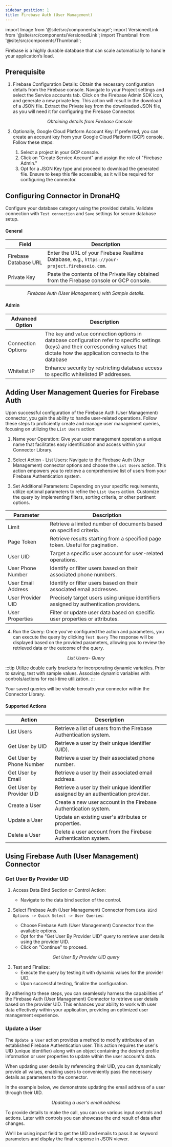 ```yaml
---
sidebar_position: 1
title: Firebase Auth (User Management)
---
```


import Image from '@site/src/components/Image'; import VersionedLink from '@site/src/components/VersionedLink'; import
Thumbnail from '@site/src/components/Thumbnail';

Firebase is a highly durable database that can scale automatically to handle your application’s load.

## Prerequisite

1. Firebase Configuration Details: Obtain the necessary configuration details from the Firebase console. Navigate to
   your Project settings and select the Service accounts tab. Click on the Firebase Admin SDK icon, and generate a new
   private key. This action will result in the download of a JSON file. Extract the Private key from the downloaded JSON
   file, as you will need it for configuring the Firebase Connector.

    <figure>
       <Thumbnail src="/img/reference/connectors/fire-userAuth/sdk.jpeg" alt="Obtaining details from Firebase Console" />
       <figcaption align = "center"><i>Obtaining details from Firebase Console</i></figcaption>
    </figure>

2. Optionally, Google Cloud Platform Account Key: If preferred, you can create an account key from your Google Cloud
   Platform (GCP) console. Follow these steps:
   1. Select a project in your GCP console.
   2. Click on "Create Service Account" and assign the role of "Firebase Admin."
   3. Opt for a JSON Key type and proceed to download the generated file. Ensure to keep this file accessible, as it
      will be required for configuring the connector.

## Configuring Connector in DronaHQ

Configure your database category using the provided details. Validate connection with `Test connection` and `Save`
settings for secure database setup.

#### General

| Field                 | Description                                                                                    |
| --------------------- | ---------------------------------------------------------------------------------------------- |
| Firebase Database URL | Enter the URL of your Firebase Realtime Database, e.g., `https://your-project.firebaseio.com`. |
| Private Key           | Paste the contents of the Private Key obtained from the Firebase console or GCP console.       |

  <figure>
       <Thumbnail src="/img/reference/connectors/fire-userAuth/details.png" alt="Firebase Auth (User Management) with Sample details." />
       <figcaption align = "center"><i>Firebase Auth (User Management) with Sample details.</i></figcaption>
 </figure>

#### Admin

| Advanced Option                                                                                    | Description                                                                                                                                                                                   |
| -------------------------------------------------------------------------------------------------- | --------------------------------------------------------------------------------------------------------------------------------------------------------------------------------------------- |
| Connection Options                                                                                 | The `key` and `value` connection options in database configuration refer to specific settings (keys) and their corresponding values that dictate how the application connects to the database |
| <VersionedLink to = "/datasource-concepts/whitelisting-dronahq-ip/"> Whitelist IP </VersionedLink> | Enhance security by restricting database access to specific whitelisted IP addresses.                                                                                                         |

## Adding User Management Queries for Firebase Auth

Upon successful configuration of the Firebase Auth (User Management) connector, you gain the ability to handle
user-related operations. Follow these steps to proficiently create and manage user management queries, focusing on
utilizing the `List Users` action:

1. Name your Operation: Give your user management operation a unique name that facilitates easy identification and
   access within your Connector Library.

2. Select Action - List Users: Navigate to the Firebase Auth (User Management) connector options and choose the
   `List Users` action. This action empowers you to retrieve a comprehensive list of users from your Firebase
   Authentication system.

3. Set Additional Parameters: Depending on your specific requirements, utilize optional parameters to refine the
   `List Users` action. Customize the query by implementing filters, sorting criteria, or other pertinent options.

| Parameter          | Description                                                                           |
| ------------------ | ------------------------------------------------------------------------------------- |
| Limit              | Retrieve a limited number of documents based on specified criteria.                   |
| Page Token         | Retrieve results starting from a specified page token. Useful for pagination.         |
| User UID           | Target a specific user account for user-related operations.                           |
| User Phone Number  | Identify or filter users based on their associated phone numbers.                     |
| User Email Address | Identify or filter users based on their associated email addresses.                   |
| User Provider UID  | Precisely target users using unique identifiers assigned by authentication providers. |
| User Properties    | Filter or update user data based on specific user properties or attributes.           |

4. Run the Query: Once you've configured the action and parameters, you can execute the query by clicking `Test Query`
   The response will be displayed based on the provided parameters, allowing you to review the retrieved data or the
   outcome of the query.

<figure>
  <Thumbnail src="/img/reference/connectors/fire-userAuth/list-users.png" alt="List Users- Query" />
  <figcaption align = "center"><i>List Users- Query</i></figcaption>
</figure>

:::tip 
Utilize double curly brackets for incorporating dynamic variables. Prior to saving, test with sample values.
Associate dynamic variables with controls/actions for real-time utilization. 
:::

Your saved queries will be visible beneath your connector within the Connector Library.

#### Supported Actions

| Action                   | Description                                                                        |
| ------------------------ | ---------------------------------------------------------------------------------- |
| List Users               | Retrieve a list of users from the Firebase Authentication system.                  |
| Get User by UID          | Retrieve a user by their unique identifier (UID).                                  |
| Get User by Phone Number | Retrieve a user by their associated phone number.                                  |
| Get User by Email        | Retrieve a user by their associated email address.                                 |
| Get User by Provider UID | Retrieve a user by their unique identifier assigned by an authentication provider. |
| Create a User            | Create a new user account in the Firebase Authentication system.                   |
| Update a User            | Update an existing user's attributes or properties.                                |
| Delete a User            | Delete a user account from the Firebase Authentication system.                     |

## Using Firebase Auth (User Management) Connector

### Get User By Provider UID

1. Access Data Bind Section or Control Action:

   - Navigate to the data bind section of the control.

2. Select Firebase Auth (User Management) Connector from `Data Bind Options -> Quick Select -> User Queries`:
   - Choose Firebase Auth (User Management) Connector from the available options.
   - Opt for the "Get User By Provider UID" query to retrieve user details using the provider UID.
   - Click on "Continue" to proceed.

<figure>
  <Thumbnail src="/img/reference/connectors/fire-userAuth/get-user-provider-uid.png" alt="Get User By Provider UID query" />
  <figcaption align="center"><i>Get User By Provider UID query</i></figcaption>
</figure>

3. Test and Finalize:
   - Execute the query by testing it with dynamic values for the provider UID.
   - Upon successful testing, finalize the configuration.

By adhering to these steps, you can seamlessly harness the capabilities of the Firebase Auth (User Management) Connector
to retrieve user details based on the provider UID. This enhances your ability to work with user data effectively within
your application, providing an optimized user management experience.

### Update a User

The `Update a User` action provides a method to modify attributes of an established Firebase Authentication user. This
action requires the user's UID (unique identifier) along with an object containing the desired profile information or
user properties to update within the user account's data.

When updating user details by referencing their UID, you can dynamically provide all values, enabling users to
conveniently pass the necessary details as parameters to the connector.

In the example below, we demonstrate updating the email address of a user through their UID.

<figure>
  <Thumbnail src="/img/reference/connectors/fire-userAuth/update-email.png" alt="Updating a user's email address" />
  <figcaption align="center"><i>Updating a user's email address</i></figcaption>
</figure>

To provide details to make the call, you can use various input controls and actions. Later with controls you can
showcase the end result of data after changes.

We'll be using input field to get the UID and emails to pass it as keyword parameters and display the final response in
JSON viewer.

<figure>
  <Thumbnail src="/img/reference/connectors/fire-userAuth/usecase.png" alt="Updating a user's email address" />
</figure>
